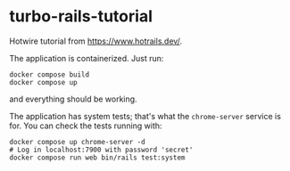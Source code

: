 # turbo-rails-tutorial

Hotwire tutorial from https://www.hotrails.dev/.

The application is containerized. Just run:

```
docker compose build
docker compose up
```

and everything should be working.

The application has system tests; that's what the `chrome-server` service is for.
You can check the tests running with:

```
docker compose up chrome-server -d 
# Log in localhost:7900 with password 'secret'
docker compose run web bin/rails test:system
```